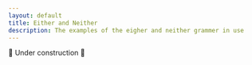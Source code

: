 ```yaml
---
layout: default
title: Either and Neither
description: The examples of the eigher and neither grammer in use
---
```


🚧 Under construction 🚧